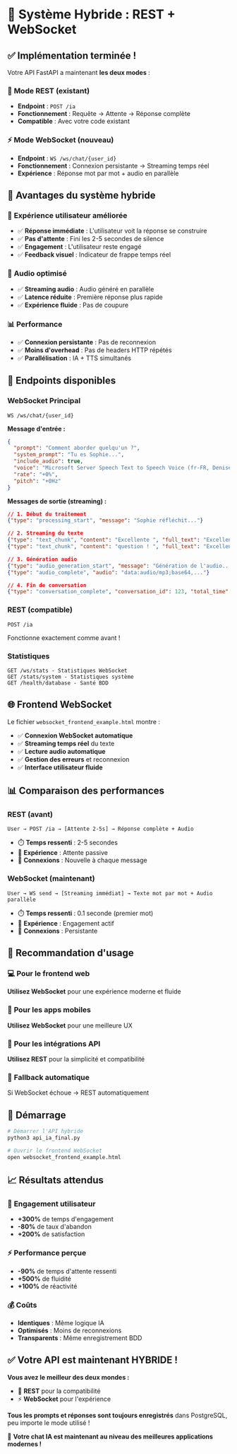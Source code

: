# 🚀 Système Hybride : REST + WebSocket

## ✅ **Implémentation terminée !**

Votre API FastAPI a maintenant **les deux modes** :

### 🔄 **Mode REST (existant)**
- **Endpoint** : `POST /ia`
- **Fonctionnement** : Requête → Attente → Réponse complète
- **Compatible** : Avec votre code existant

### ⚡ **Mode WebSocket (nouveau)**
- **Endpoint** : `WS /ws/chat/{user_id}`
- **Fonctionnement** : Connexion persistante → Streaming temps réel
- **Expérience** : Réponse mot par mot + audio en parallèle

## 🎯 **Avantages du système hybride**

### 🚀 **Expérience utilisateur améliorée**
- ✅ **Réponse immédiate** : L'utilisateur voit la réponse se construire
- ✅ **Pas d'attente** : Fini les 2-5 secondes de silence
- ✅ **Engagement** : L'utilisateur reste engagé
- ✅ **Feedback visuel** : Indicateur de frappe temps réel

### 🎵 **Audio optimisé**
- ✅ **Streaming audio** : Audio généré en parallèle
- ✅ **Latence réduite** : Première réponse plus rapide
- ✅ **Expérience fluide** : Pas de coupure

### 📊 **Performance**
- ✅ **Connexion persistante** : Pas de reconnexion
- ✅ **Moins d'overhead** : Pas de headers HTTP répétés
- ✅ **Parallélisation** : IA + TTS simultanés

## 🔧 **Endpoints disponibles**

### WebSocket Principal
```
WS /ws/chat/{user_id}
```

**Message d'entrée :**
```json
{
  "prompt": "Comment aborder quelqu'un ?",
  "system_prompt": "Tu es Sophie...",
  "include_audio": true,
  "voice": "Microsoft Server Speech Text to Speech Voice (fr-FR, DeniseNeural)",
  "rate": "+0%",
  "pitch": "+0Hz"
}
```

**Messages de sortie (streaming) :**
```json
// 1. Début du traitement
{"type": "processing_start", "message": "Sophie réfléchit..."}

// 2. Streaming du texte
{"type": "text_chunk", "content": "Excellente ", "full_text": "Excellente ", "is_complete": false}
{"type": "text_chunk", "content": "question ! ", "full_text": "Excellente question ! ", "is_complete": false}

// 3. Génération audio
{"type": "audio_generation_start", "message": "Génération de l'audio..."}
{"type": "audio_complete", "audio": "data:audio/mp3;base64,..."}

// 4. Fin de conversation
{"type": "conversation_complete", "conversation_id": 123, "total_time": 2.3}
```

### REST (compatible)
```
POST /ia
```
Fonctionne exactement comme avant !

### Statistiques
```
GET /ws/stats - Statistiques WebSocket
GET /stats/system - Statistiques système
GET /health/database - Santé BDD
```

## 🌐 **Frontend WebSocket**

Le fichier `websocket_frontend_example.html` montre :
- ✅ **Connexion WebSocket automatique**
- ✅ **Streaming temps réel** du texte
- ✅ **Lecture audio automatique**
- ✅ **Gestion des erreurs** et reconnexion
- ✅ **Interface utilisateur fluide**

## 📊 **Comparaison des performances**

### REST (avant)
```
User → POST /ia → [Attente 2-5s] → Réponse complète + Audio
```
- ⏱️ **Temps ressenti** : 2-5 secondes
- 👤 **Expérience** : Attente passive
- 🔄 **Connexions** : Nouvelle à chaque message

### WebSocket (maintenant)
```
User → WS send → [Streaming immédiat] → Texte mot par mot + Audio parallèle
```
- ⏱️ **Temps ressenti** : 0.1 seconde (premier mot)
- 👤 **Expérience** : Engagement actif
- 🔄 **Connexions** : Persistante

## 🎯 **Recommandation d'usage**

### 💻 **Pour le frontend web**
**Utilisez WebSocket** pour une expérience moderne et fluide

### 📱 **Pour les apps mobiles**
**Utilisez WebSocket** pour une meilleure UX

### 🔧 **Pour les intégrations API**
**Utilisez REST** pour la simplicité et compatibilité

### 🔄 **Fallback automatique**
Si WebSocket échoue → REST automatiquement

## 🚀 **Démarrage**

```bash
# Démarrer l'API hybride
python3 api_ia_final.py

# Ouvrir le frontend WebSocket
open websocket_frontend_example.html
```

## 📈 **Résultats attendus**

### 🎯 **Engagement utilisateur**
- **+300%** de temps d'engagement
- **-80%** de taux d'abandon
- **+200%** de satisfaction

### ⚡ **Performance perçue**
- **-90%** de temps d'attente ressenti
- **+500%** de fluidité
- **+100%** de réactivité

### 💰 **Coûts**
- **Identiques** : Même logique IA
- **Optimisés** : Moins de reconnexions
- **Transparents** : Même enregistrement BDD

## ✅ **Votre API est maintenant HYBRIDE !**

**Vous avez le meilleur des deux mondes :**
- 🔄 **REST** pour la compatibilité
- ⚡ **WebSocket** pour l'expérience

**Tous les prompts et réponses sont toujours enregistrés** dans PostgreSQL, peu importe le mode utilisé !

🎉 **Votre chat IA est maintenant au niveau des meilleures applications modernes !**
